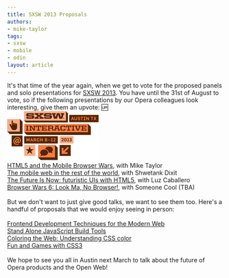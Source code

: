 ```yaml
---
title: SXSW 2013 Proposals
authors:
- mike-taylor
tags:
- sxsw
- mobile
- odin
layout: article
---
```

It&#39;s that time of the year again, when we get to vote for the proposed panels and solo presentations for <a href="http://sxsw.com/interactive/about/about-sxsw-interactive" target="_blank">SXSW 2013</a>. You have until the 31st of August to vote, so if the following presentations by our Opera colleagues look interesting, give them an upvote: :up: <br/><span class='imgright'><img alt='' src='/blog/sxsw-2013-proposals/logo-interactive.png' /></span> <br/><a href="http://panelpicker.sxsw.com/vote/3841" target="_blank">HTML5 and the Mobile Browser Wars</a>, with Mike Taylor<br/><a href="http://panelpicker.sxsw.com/vote/5407" target="_blank">The mobile web in the rest of the world</a>, with Shwetank Dixit<br/><a href="http://panelpicker.sxsw.com/vote/4614" target="_blank">The Future Is Now: futuristic UIs with HTML5</a>, with Luz Caballero<br/><a href="http://panelpicker.sxsw.com/vote/4805" target="_blank">Browser Wars 6: Look Ma, No Browser!</a>, with Someone Cool (TBA)<br/><br/>But we don&#39;t want to just give good talks, we want to see them too. Here&#39;s a handful of proposals that we would enjoy seeing in person:<br/><br/><a href="http://panelpicker.sxsw.com/vote/6495" target="_blank">Frontend Development Techniques for the Modern Web</a><br/><a href="http://panelpicker.sxsw.com/vote/4377" target="_blank">Stand Alone JavaScript Build Tools</a><br/><a href="http://panelpicker.sxsw.com/vote/6351" target="_blank">Coloring the Web: Understanding CSS color</a><br/><a href="http://panelpicker.sxsw.com/vote/5834" target="_blank">Fun and Games with CSS3</a><br/><br/>We hope to see you all in Austin next March to talk about the future of Opera products and the Open Web!

